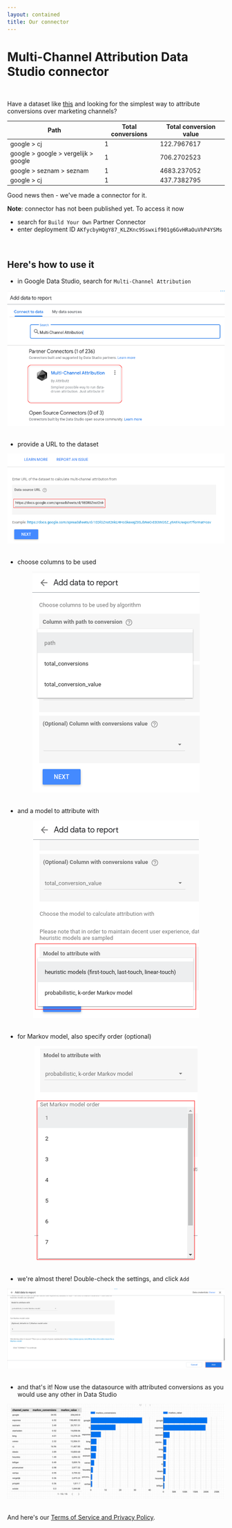 ```yaml
---
layout: contained
title: Our connector
---
```

# Multi-Channel Attribution Data Studio connector

<br>

Have a dataset  like <a href="https://docs.google.com/spreadsheets/d/1EDlGZnst2nkLHHoSkexejZ0SJbNeO-EB0WG5Z_y9AFA/" target="_blank">this</a> and looking for the simplest way to attribute conversions over marketing channels?

<div>
<table class="table table-striped table-borderless table-hover">
  <thead>
    <tr>
      <th scope="col">Path</th>
      <th scope="col">Total conversions</th>
      <th scope="col">Total conversion value</th>
    </tr>
  </thead>
  <tbody>
    <tr><td>google > cj</td><td>1</td><td>122.7967617</td></tr>
    <tr><td>google > google > vergelijk > google</td><td>1</td><td>706.2702523</td></tr>
    <tr><td>google > seznam > seznam</td><td>1</td><td>4683.237052</td></tr>
    <tr><td>google > cj</td><td>1</td><td>437.7382795</td></tr>
    <!-- <tr><td>google > exponea > google > exponea</td><td>1</td><td>2018.351625</td></tr> -->
  </tbody>
</table>

</div>

<!-- <br> -->

Good news then - we've made a connector for it.

<b>Note</b>: connector has not been published yet.  To access it now
* search for `Build Your Own` Partner Connector
* enter deployment ID `AKfycbyHQgY87_KLZKnc9Sswxif901g6GvHRaOuVhP4YSMs`

<br>

## Here's how to use it

<!-- <br> -->

* in Google Data Studio, search for `Multi-Channel Attribution`

<div style="text-align: center">
  <img src="img/hello.png" class="our-connector">
</div>

<br>

* provide a URL to the dataset

<div style="text-align: center">
  <img src="img/url.png" class="our-connector">
</div>

<br>

* choose columns to be used

<div style="text-align: center">
  <img src="img/path.png" class="our-connector">
</div>

<br>

* and a model to attribute with

<div style="text-align: center">
  <img src="img/model.png" class="our-connector">
</div>

<br>

* for Markov model, also specify order (optional)

<div style="text-align: center">
  <img src="img/order.png" class="our-connector">
</div>

<br>

* we're almost there!  Double-check the settings, and click `Add`

<div style="text-align: center">
  <img src="img/almost.png" class="our-connector">
</div>

<br>

* and that's it!  Now use the datasource with attributed conversions as you would use any other in Data Studio

<div style="text-align: center">
  <img src="img/dash.png" class="our-connector">
</div>

<br>

And here's our [Terms of Service and Privacy Policy](/tos-and-privacy.html).
